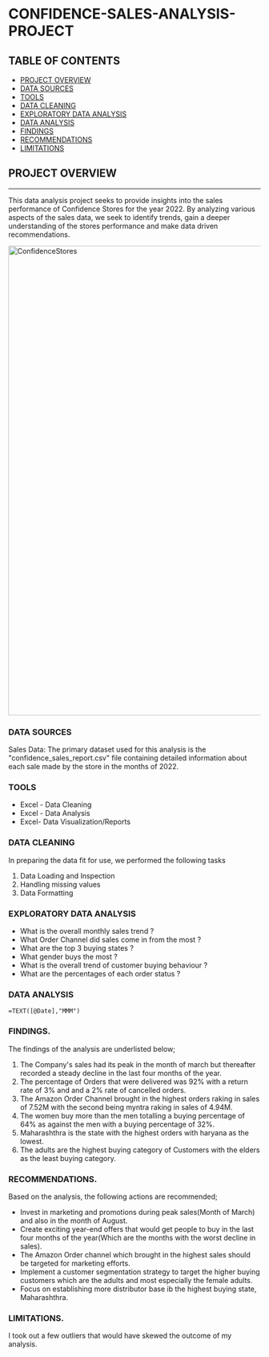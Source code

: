 # CONFIDENCE-SALES-ANALYSIS-PROJECT

## TABLE OF CONTENTS
 - [PROJECT OVERVIEW](#project-overview)
 - [DATA SOURCES](#data-sources)
 - [TOOLS](#tools)
 - [DATA CLEANING](#data-cleaning)
 - [EXPLORATORY DATA ANALYSIS](#exploratory-data-analysis)
 - [DATA ANALYSIS](#data-analysis)
 - [FINDINGS](#findings)
 - [RECOMMENDATIONS](#recommendations)
 - [LIMITATIONS](#limitations)

## PROJECT OVERVIEW
---

This data analysis project seeks to provide insights into the sales performance of Confidence Stores for the year 2022. By analyzing various aspects of the sales data, we seek to identify trends, gain a deeper understanding of the stores performance and make data driven recommendations.

<img width="936" alt="ConfidenceStores" src="https://github.com/IjeomaUchendu123/CONFIDENCE-SALES-ANALYSIS-PROJECT/assets/150269976/048fb732-cb7d-4bf6-9b7e-24ce3d8befbd">

### DATA SOURCES

Sales Data: The primary dataset used for this analysis is the "confidence_sales_report.csv" file containing detailed information about each sale made by the store in the months of 2022.

### TOOLS
- Excel - Data Cleaning
- Excel - Data Analysis
- Excel- Data Visualization/Reports

### DATA CLEANING

In preparing the data fit for use, we performed the following tasks
1. Data Loading and Inspection
2. Handling missing values
3. Data Formatting

### EXPLORATORY DATA ANALYSIS
- What is the overall monthly sales trend ?
- What Order Channel did sales come in from the most ?
- What are the top 3 buying states ?
- What gender buys the most ?
- What is the overall trend of customer buying behaviour ?
- What are the percentages of each order status ?

### DATA ANALYSIS

```Excel
=TEXT([@Date],"MMM")
```

### FINDINGS.
The findings of the analysis are underlisted below;
1. The Company's sales had its peak in the month of march but thereafter recorded a steady decline in the last four months of the year.
2. The percentage of Orders that were delivered was 92% with a return rate of 3% and and a 2% rate of cancelled orders.
3. The Amazon Order Channel brought in the highest orders raking in sales of 7.52M with the second being myntra raking in sales of 4.94M.
4. The women buy more than the men totalling a buying percentage of 64% as against the men with a buying percentage of 32%.
5. Maharashthra is the state with the highest orders with haryana as the lowest.
6. The adults are the highest buying category of Customers with the elders as the least buying category.

### RECOMMENDATIONS.
Based on the analysis, the following actions are recommended;
- Invest in marketing and promotions during peak sales(Month of March) and also in the month of August.
- Create exciting year-end offers that would get people to buy in the last four months of the year(Which are the months with the worst decline in sales).
- The Amazon Order channel which brought in the highest sales should be targeted for marketing efforts.
- Implement a customer segmentation strategy to target the higher buying customers which are the adults and most especially the female adults.
- Focus on establishing more distributor base ib the highest buying state, Maharashthra.

### LIMITATIONS.
I took out a few outliers that would have skewed the outcome of my analysis.




